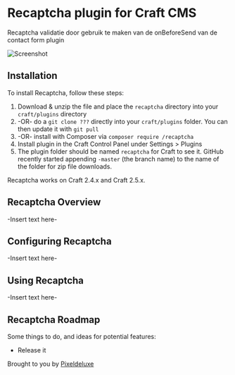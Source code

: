 # Recaptcha plugin for Craft CMS

Recaptcha validatie door gebruik te maken van de onBeforeSend van de contact form plugin

![Screenshot](resources/screenshots/plugin_logo.png)

## Installation

To install Recaptcha, follow these steps:

1. Download & unzip the file and place the `recaptcha` directory into your `craft/plugins` directory
2.  -OR- do a `git clone ???` directly into your `craft/plugins` folder.  You can then update it with `git pull`
3.  -OR- install with Composer via `composer require /recaptcha`
4. Install plugin in the Craft Control Panel under Settings > Plugins
5. The plugin folder should be named `recaptcha` for Craft to see it.  GitHub recently started appending `-master` (the branch name) to the name of the folder for zip file downloads.

Recaptcha works on Craft 2.4.x and Craft 2.5.x.

## Recaptcha Overview

-Insert text here-

## Configuring Recaptcha

-Insert text here-

## Using Recaptcha

-Insert text here-

## Recaptcha Roadmap

Some things to do, and ideas for potential features:

* Release it

Brought to you by [Pixeldeluxe](http://pixeldeluxe.nl)
